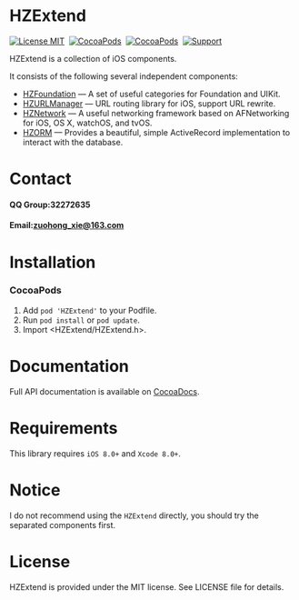 HZExtend
==============

[![License MIT](https://img.shields.io/badge/license-MIT-green.svg?style=flat)](https://raw.githubusercontent.com/GeniusBrother/HZExtend/master/LICENSE)&nbsp;
[![CocoaPods](https://img.shields.io/cocoapods/v/HZExtend.svg?style=flat)](http://cocoapods.org/pods/HZExtend)&nbsp;
[![CocoaPods](http://img.shields.io/cocoapods/p/HZExtend.svg?style=flat)](http://cocoadocs.org/docsets/HZExtend)&nbsp;
[![Support](https://img.shields.io/badge/support-iOS%208%2B%20-blue.svg?style=flat)](https://www.apple.com/nl/ios/)&nbsp;

HZExtend is a collection of iOS components.

It consists of the following several independent components:

* [HZFoundation](https://github.com/GeniusBrother/HZFoundation) — A set of useful categories for Foundation and UIKit.
* [HZURLManager](https://github.com/GeniusBrother/HZURLManager) — URL routing library for iOS, support URL rewrite.
* [HZNetwork](https://github.com/GeniusBrother/HZNetwork) — A useful networking framework based on AFNetworking for iOS, OS X, watchOS, and tvOS.
* [HZORM](https://github.com/GeniusBrother/HZORM) — Provides a beautiful, simple ActiveRecord implementation to interact with the database.

Contact
==============
#### QQ Group:32272635
#### Email:zuohong_xie@163.com

Installation
==============
### CocoaPods

1. Add `pod 'HZExtend'` to your Podfile.
2. Run `pod install` or `pod update`.
3. Import \<HZExtend/HZExtend.h\>.

Documentation
==============
Full API documentation is available on [CocoaDocs](http://cocoadocs.org/docsets/HZExtend/).<br/>

Requirements
==============
This library requires `iOS 8.0+` and `Xcode 8.0+`.

Notice
==============
I do not recommend using the `HZExtend` directly, you should try the separated components first.

License
==============
HZExtend is provided under the MIT license. See LICENSE file for details.
